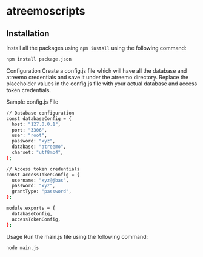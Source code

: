 # atreemoscripts

## Installation

Install all the packages using `npm install` using the following command:

```bash
npm install package.json
```

Configuration
Create a config.js file which will have all the database and atreemo credentials and save it under the atreemo directory. Replace the placeholder values in the config.js file with your actual database and access token credentials.

Sample config.js File

```bash
// Database configuration
const databaseConfig = {
  host: "127.0.0.1",
  port: "3306",
  user: "root",
  password: "xyz",
  database: "atreemo",
  charset: "utf8mb4",
};

// Access token credentials
const accessTokenConfig = {
  username: "xyz@jbas",
  password: "xyz",
  grantType: "password",
};

module.exports = {
  databaseConfig,
  accessTokenConfig,
};

```

Usage
Run the main.js file using the following command:

```bash
node main.js
```
